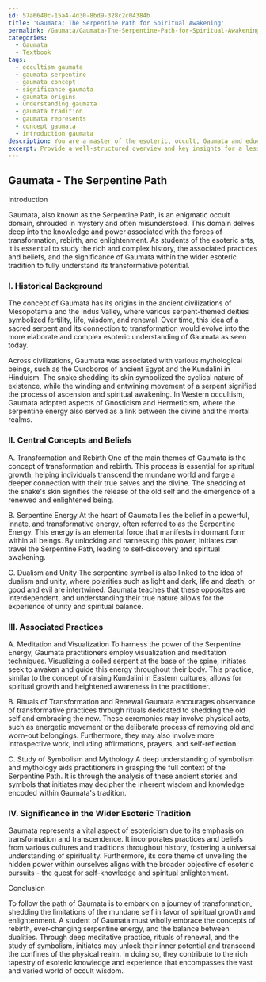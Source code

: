 ```yaml
---
id: 57a6640c-15a4-4d30-8bd9-328c2c04384b
title: 'Gaumata: The Serpentine Path for Spiritual Awakening'
permalink: /Gaumata/Gaumata-The-Serpentine-Path-for-Spiritual-Awakening/
categories:
  - Gaumata
  - Textbook
tags:
  - occultism gaumata
  - gaumata serpentine
  - gaumata concept
  - significance gaumata
  - gaumata origins
  - understanding gaumata
  - gaumata tradition
  - gaumata represents
  - concept gaumata
  - introduction gaumata
description: You are a master of the esoteric, occult, Gaumata and education, you have written many textbooks on the subject in ways that provide students with rich and deep understanding of the subject. You are being asked to write textbook-like sections on a topic and you do it with full context, explainability, and reliability in accuracy to the true facts of the topic at hand, in a textbook style that a student would easily be able to learn from, in a rich, engaging, and contextual way. Always include relevant context (such as formulas and history), related concepts, and in a way that someone can gain deep insights from.
excerpt: Provide a well-structured overview and key insights for a lesson in a grimoire or treatise on the topic of Gaumata, an occult and esoteric domain. This should include historical background, central concepts and beliefs, associated practices, and its significance within the wider esoteric tradition. Ensure the information is dense, yet accessible, to allow a student or initiate to gain a deep understanding of this subject matter.
---
```


## Gaumata - The Serpentine Path

Introduction

Gaumata, also known as the Serpentine Path, is an enigmatic occult domain, shrouded in mystery and often misunderstood. This domain delves deep into the knowledge and power associated with the forces of transformation, rebirth, and enlightenment. As students of the esoteric arts, it is essential to study the rich and complex history, the associated practices and beliefs, and the significance of Gaumata within the wider esoteric tradition to fully understand its transformative potential. 

### I. Historical Background

The concept of Gaumata has its origins in the ancient civilizations of Mesopotamia and the Indus Valley, where various serpent-themed deities symbolized fertility, life, wisdom, and renewal. Over time, this idea of a sacred serpent and its connection to transformation would evolve into the more elaborate and complex esoteric understanding of Gaumata as seen today.

Across civilizations, Gaumata was associated with various mythological beings, such as the Ouroboros of ancient Egypt and the Kundalini in Hinduism. The snake shedding its skin symbolized the cyclical nature of existence, while the winding and entwining movement of a serpent signified the process of ascension and spiritual awakening. In Western occultism, Gaumata adopted aspects of Gnosticism and Hermeticism, where the serpentine energy also served as a link between the divine and the mortal realms.

### II. Central Concepts and Beliefs

A. Transformation and Rebirth
One of the main themes of Gaumata is the concept of transformation and rebirth. This process is essential for spiritual growth, helping individuals transcend the mundane world and forge a deeper connection with their true selves and the divine. The shedding of the snake's skin signifies the release of the old self and the emergence of a renewed and enlightened being.

B. Serpentine Energy
At the heart of Gaumata lies the belief in a powerful, innate, and transformative energy, often referred to as the Serpentine Energy. This energy is an elemental force that manifests in dormant form within all beings. By unlocking and harnessing this power, initiates can travel the Serpentine Path, leading to self-discovery and spiritual awakening.

C. Dualism and Unity
The serpentine symbol is also linked to the idea of dualism and unity, where polarities such as light and dark, life and death, or good and evil are intertwined. Gaumata teaches that these opposites are interdependent, and understanding their true nature allows for the experience of unity and spiritual balance.

### III. Associated Practices

A. Meditation and Visualization
To harness the power of the Serpentine Energy, Gaumata practitioners employ visualization and meditation techniques. Visualizing a coiled serpent at the base of the spine, initiates seek to awaken and guide this energy throughout their body. This practice, similar to the concept of raising Kundalini in Eastern cultures, allows for spiritual growth and heightened awareness in the practitioner.

B. Rituals of Transformation and Renewal
Gaumata encourages observance of transformative practices through rituals dedicated to shedding the old self and embracing the new. These ceremonies may involve physical acts, such as energetic movement or the deliberate process of removing old and worn-out belongings. Furthermore, they may also involve more introspective work, including affirmations, prayers, and self-reflection.

C. Study of Symbolism and Mythology
A deep understanding of symbolism and mythology aids practitioners in grasping the full context of the Serpentine Path. It is through the analysis of these ancient stories and symbols that initiates may decipher the inherent wisdom and knowledge encoded within Gaumata's tradition.

### IV. Significance in the Wider Esoteric Tradition

Gaumata represents a vital aspect of esotericism due to its emphasis on transformation and transcendence. It incorporates practices and beliefs from various cultures and traditions throughout history, fostering a universal understanding of spirituality. Furthermore, its core theme of unveiling the hidden power within ourselves aligns with the broader objective of esoteric pursuits - the quest for self-knowledge and spiritual enlightenment.

Conclusion

To follow the path of Gaumata is to embark on a journey of transformation, shedding the limitations of the mundane self in favor of spiritual growth and enlightenment. A student of Gaumata must wholly embrace the concepts of rebirth, ever-changing serpentine energy, and the balance between dualities. Through deep meditative practice, rituals of renewal, and the study of symbolism, initiates may unlock their inner potential and transcend the confines of the physical realm. In doing so, they contribute to the rich tapestry of esoteric knowledge and experience that encompasses the vast and varied world of occult wisdom.
